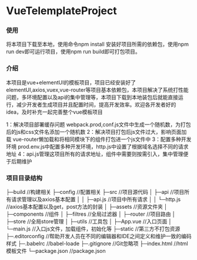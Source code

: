 # VueTelemplateProject

### 使用

将本项目下载至本地，使用命令npm install 安装好项目所需的依赖包，使用npm run dev即可运行项目，使用npm run build即可打包项目。

### 介绍

本项目是vue+elementUI的模板项目，项目已经安装好了elementUI,axios,vuex,vue-router等项目基本依赖包，本项目解决了系统打性能问题，多环境配置以及api的集中管理等，本项目下载到本地装包后就能直接运行，减少开发者生成项目并且配置时间，提高开发效率。欢迎各开发者好的idea，及时补充一起完善整个vue模板项目

1：解决项目部署缓存问题
webpack.prod,conf.js文件中生成一个随机数，为打包后的js和css文件名添加一个随机数
2：解决项目打包后js文件过大，影响页面加载
vue-router懒加载和将相同模块下的组件打包进一个js文件中
3：配置多种开发环境
prod.env.js中配置多种开发环境，http.js中设置了根据域名选择不同的请求地址
4：api.js管理这项目所有的请求地址，组件中需要则按需引入，集中管理便于后期维护

### 项目目录结构

├─build			            //构建相关
├─config		            //配置相关
├─src			            //项目源代码
│  ├─api		            //项目所有请求管理以及axios基本配置
│  │  ├─api.js              //项目中所有请求
│  │  └─http.js             //axios基本配置以及get，post方法的封装
│  ├─assets		            //资源文件夹
│  ├─components	            //组件
│  ├─filtres		        //全局过滤器
│  ├─router		            //项目路由
│  ├─store		            //全局store管理
│  ├─utils		            //工具包
│  ├─App.vue	            //入口页面
│  └─main.js    	        //入口js文件，加载组件，初始化等
├─static			        //第三方不打包资源
├─.editorconfig             //帮助开发人员在不同的编辑器和IDE之间定义和维护一致的编码样式
├─.babelrc                  //babel-loade
├─.gitignore                //Git忽略项
├─index.html                //html模板文件
└─package.json              //package.json